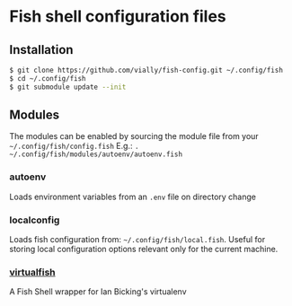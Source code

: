 # Fish shell configuration files

## Installation
```bash
$ git clone https://github.com/vially/fish-config.git ~/.config/fish
$ cd ~/.config/fish
$ git submodule update --init
```

## Modules

The modules can be enabled by sourcing the module file from your `~/.config/fish/config.fish`
E.g.: `. ~/.config/fish/modules/autoenv/autoenv.fish`

### autoenv

Loads environment variables from an `.env` file on directory change

### localconfig

Loads fish configuration from: `~/.config/fish/local.fish`. Useful for storing local configuration options relevant only for the current machine.

### [virtualfish](https://github.com/adambrenecki/virtualfish)

A Fish Shell wrapper for Ian Bicking's virtualenv
